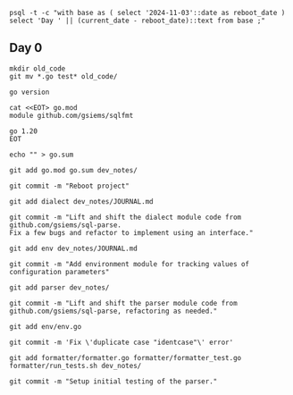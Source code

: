 
```psql -t -c "with base as ( select '2024-11-03'::date as reboot_date ) select 'Day ' || (current_date - reboot_date)::text from base ;"```

## Day 0

```
mkdir old_code
git mv *.go test* old_code/

go version

cat <<EOT> go.mod
module github.com/gsiems/sqlfmt

go 1.20
EOT

echo "" > go.sum

git add go.mod go.sum dev_notes/

git commit -m "Reboot project"
```

```
git add dialect dev_notes/JOURNAL.md

git commit -m "Lift and shift the dialect module code from github.com/gsiems/sql-parse.
Fix a few bugs and refactor to implement using an interface."
```

```
git add env dev_notes/JOURNAL.md

git commit -m "Add environment module for tracking values of configuration parameters"
```

```
git add parser dev_notes/

git commit -m "Lift and shift the parser module code from github.com/gsiems/sql-parse, refactoring as needed."
```

```
git add env/env.go

git commit -m 'Fix \'duplicate case "identcase"\' error'

git add formatter/formatter.go formatter/formatter_test.go formatter/run_tests.sh dev_notes/

git commit -m "Setup initial testing of the parser."
```
